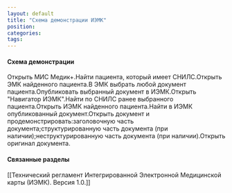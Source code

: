 ```yaml
---
layout: default
title: "Схема демонстрации ИЭМК"
position: 
categories: 
tags: 
---
```


#### Схема демонстрации

Открыть МИС Медик+.Найти пациента, который имеет СНИЛС.Открыть ЭМК найденного пациента.В ЭМК выбрать любой документ пациента.Опубликовать выбранный документ в ИЭМК.Открыть "Навигатор ИЭМК".Найти по СНИЛС ранее выбранного пациента.Открыть ИЭМК найденного пациента.Найти в ИЭМК опубликованный документ.Открыть документ и продемонстрировать:заголовочную часть документа;структурированную часть документа (при наличии);неструктурированную часть документа (при наличии).Открыть оригинал документа. 

#### Связанные разделы

[[Технический регламент Интегрированной Электронной Медицинской карты (ИЭМК). Версия 1.0.]]

 

 

